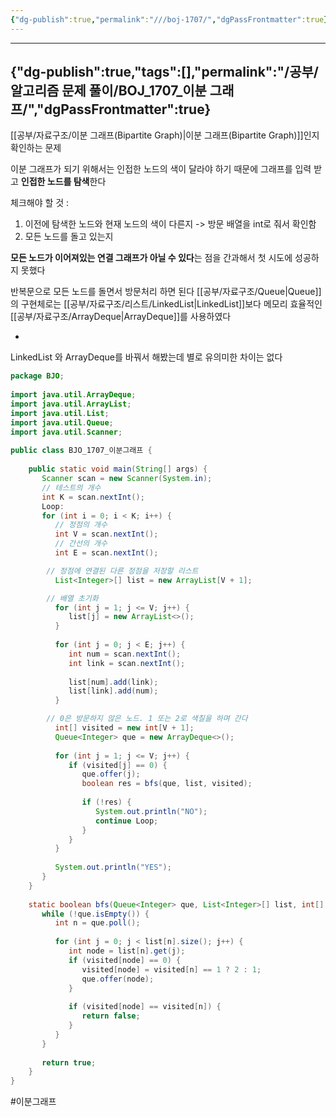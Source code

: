 ```yaml
---
{"dg-publish":true,"permalink":"///boj-1707/","dgPassFrontmatter":true}
---
```



---
{"dg-publish":true,"tags":[],"permalink":"/공부/알고리즘 문제 풀이/BOJ_1707_이분 그래프/","dgPassFrontmatter":true}
---

[[공부/자료구조/이분 그래프(Bipartite Graph)\|이분 그래프(Bipartite Graph)]]인지 확인하는 문제

이분 그래프가 되기 위해서는 인접한 노드의 색이 달라야 하기 때문에 그래프를 입력 받고 **인접한 노드를 탐색**한다

체크해야 할 것 : 
1) 이전에 탐색한 노드와 현재 노드의 색이 다른지 -> 방문 배열을 int로 줘서 확인함
2) 모든 노드를 돌고 있는지

**모든 노드가 이어져있는 연결 그래프가 아닐 수 있다**는 점을 간과해서 첫 시도에 성공하지 못했다

반복문으로 모든 노드를 돌면서 방문처리 하면 된다
[[공부/자료구조/Queue\|Queue]]의 구현체로는 [[공부/자료구조/리스트/LinkedList\|LinkedList]]보다 메모리 효율적인 [[공부/자료구조/ArrayDeque\|ArrayDeque]]를 사용하였다

-
LinkedList 와 ArrayDeque를 바꿔서 해봤는데 별로 유의미한 차이는 없다

````java
package BJO;  
  
import java.util.ArrayDeque;  
import java.util.ArrayList;  
import java.util.List;  
import java.util.Queue;  
import java.util.Scanner;  
  
public class BJO_1707_이분그래프 {  
  
    public static void main(String[] args) {  
       Scanner scan = new Scanner(System.in);  
       // 테스트의 개수  
       int K = scan.nextInt();  
       Loop:  
       for (int i = 0; i < K; i++) {  
          // 정점의 개수  
          int V = scan.nextInt();  
          // 간선의 개수  
          int E = scan.nextInt();  

		// 정점에 연결된 다른 정점을 저장할 리스트
          List<Integer>[] list = new ArrayList[V + 1];  

		// 배열 초기화
          for (int j = 1; j <= V; j++) {  
             list[j] = new ArrayList<>();  
          }  
  
          for (int j = 0; j < E; j++) {  
             int num = scan.nextInt();  
             int link = scan.nextInt();  
  
             list[num].add(link);  
             list[link].add(num);  
          }  

		// 0은 방문하지 않은 노드. 1 또는 2로 색칠을 하며 간다
          int[] visited = new int[V + 1];  
          Queue<Integer> que = new ArrayDeque<>();  
  
          for (int j = 1; j <= V; j++) {  
             if (visited[j] == 0) {  
                que.offer(j);  
                boolean res = bfs(que, list, visited);  
  
                if (!res) {  
                   System.out.println("NO");  
                   continue Loop;  
                }  
             }  
          }  
  
          System.out.println("YES");  
       }  
    }  
  
    static boolean bfs(Queue<Integer> que, List<Integer>[] list, int[] visited) {  
       while (!que.isEmpty()) {  
          int n = que.poll();  
  
          for (int j = 0; j < list[n].size(); j++) {  
             int node = list[n].get(j);  
             if (visited[node] == 0) {  
                visited[node] = visited[n] == 1 ? 2 : 1;  
                que.offer(node);  
             }  
  
             if (visited[node] == visited[n]) {  
                return false;  
             }  
          }  
       }  
  
       return true;  
    }  
}
````

#이분그래프